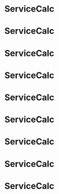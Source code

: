 # ServiceCalc
# ServiceCalc
# ServiceCalc
# ServiceCalc
# ServiceCalc
# ServiceCalc
# ServiceCalc
# ServiceCalc
# ServiceCalc
